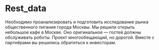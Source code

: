 # Rest_data
Необходимо проанализировать и подготовить исследование рынка общественного питания города Москвы. Мы решили открыть небольшое кафе в Москве. Оно оригинальное — гостей должны обслуживать роботы. Проект многообещающий, но дорогой. Вместе с партнёрами вы решились обратиться к инвесторам.
